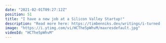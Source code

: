 ```yaml
---
date: "2021-02-01T09:27:12Z"
position: 51
title: "I have a new job at a Silicon Valley Startup!"
description: "Read more here: https://timbenniks.dev/writings/i-turned-my-career-on-its-head/\n\n2021 is starting well! I have a new Job at a silicon valley startup. In this video I discuss what the job is, why I like it and also why I moved away from the safe career path I was on at Valtech.\n\nFollow me here:\nhttps://timbenniks.dev\nhttps://twitter.com/timbenniks\nhttps://buymeacoff.ee/timbenniks"
image: "https://i.ytimg.com/vi/HCThe5pWhvM/maxresdefault.jpg"
videoId: "HCThe5pWhvM"
---
```



